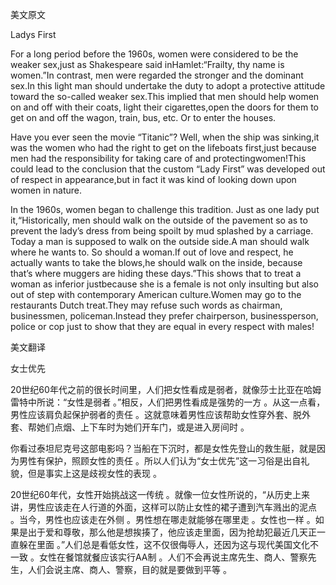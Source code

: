 美文原文

Ladys First

For a long period before the 1960s, women were considered to be the weaker sex,just as Shakespeare said inHamlet:“Frailty, thy name is women.”In contrast, men were regarded the stronger and the dominant sex.In this light man should undertake the duty to adopt a protective attitude toward the so-called weaker sex.This implied that men should help women on and off with their coats, light their cigarettes,open the doors for them to get on and off the wagon, train, bus, etc. Or to enter the houses.

Have you ever seen the movie “Titanic”? Well, when the ship was sinking,it was the women who had the right to get on the lifeboats first,just because men had the responsibility for taking care of and protectingwomen!This could lead to the conclusion that the custom “Lady First” was developed out of respect in appearance,but in fact it was kind of looking down upon women in nature.

In the 1960s, women began to challenge this tradition. Just as one lady put it,“Historically, men should walk on the outside of the pavement so as to prevent the lady’s dress from being spoilt by mud splashed by a carriage. Today a man is supposed to walk on the outside side.A man should walk where he wants to. So should a woman.If out of love and respect, he actually wants to take the blows,he should walk on the inside, because that’s where muggers are hiding these days.”This shows that to treat a woman as inferior justbecause she is a female is not only insulting but also out of step with contemporary American culture.Women may go to the restaurants Dutch treat.They may refuse such words as chairman, businessmen, policeman.Instead they prefer chairperson, businessperson, police or cop just to show that they are equal in every respect with males!

美文翻译

女士优先

20世纪60年代之前的很长时间里，人们把女性看成是弱者，就像莎士比亚在哈姆雷特中所说：“女性是弱者 。”相反，人们把男性看成是强势的一方 。从这一点看，男性应该肩负起保护弱者的责任 。这就意味着男性应该帮助女性穿外套、脱外套、帮她们点烟、上下车时为她们开车门，或是进入房间时 。

你看过泰坦尼克号这部电影吗？当船在下沉时，都是女性先登山的救生艇，就是因为男性有保护，照顾女性的责任 。所以人们认为“女士优先”这一习俗是出自礼貌，但是事实上这是歧视女性的表现 。

20世纪60年代，女性开始挑战这一传统 。就像一位女性所说的，“从历史上来讲，男性应该走在人行道的外面，这样可以防止女性的裙子遭到汽车溅出的泥点 。当今，男性也应该走在外侧 。男性想在哪走就能够在哪里走 。女性也一样 。如果是出于爱和尊敬，那么他是想挨揍了，他应该走里面，因为抢劫犯最近几天正一直躲在里面 。”人们总是看低女性，这不仅很侮辱人，还因为这与现代美国文化不一致 。女性在餐馆就餐应该实行AA制 。人们不会再说主席先生、商人、警察先生，人们会说主席、商人、警察，目的就是要做到平等 。



